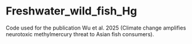 # Freshwater_wild_fish_Hg
Code used for the publication Wu et al. 2025 (Climate change amplifies neurotoxic methylmercury threat to Asian fish consumers).
